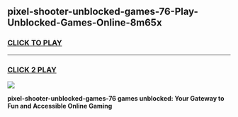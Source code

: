 
## pixel-shooter-unblocked-games-76-Play-Unblocked-Games-Online-8m65x
<h3>
<a href="https://premium76.site?title=pixel-shooter-unblocked-games-76&ref=25A">CLICK TO PLAY</a></h3>
<hr>

<h3>
<a href="https://premium76.site?title=pixel-shooter-unblocked-games-76&ref=25A">CLICK 2 PLAY</a>
  
</h3>

<a href="https://premium76.site?title=pixel-shooter-unblocked-games-76&ref=25A"><img src="https://clearcache.store/games.png"></a>


**pixel-shooter-unblocked-games-76 games unblocked: Your Gateway to Fun and Accessible Online Gaming**
